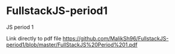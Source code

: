 # FullstackJS-period1
JS period 1

Link directly to pdf file
https://github.com/MalikSh96/FullstackJS-period1/blob/master/FullStackJS%20Period%201.pdf

